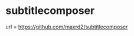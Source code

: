 subtitlecomposer
========================================

url = https://github.com/maxrd2/subtitlecomposer
